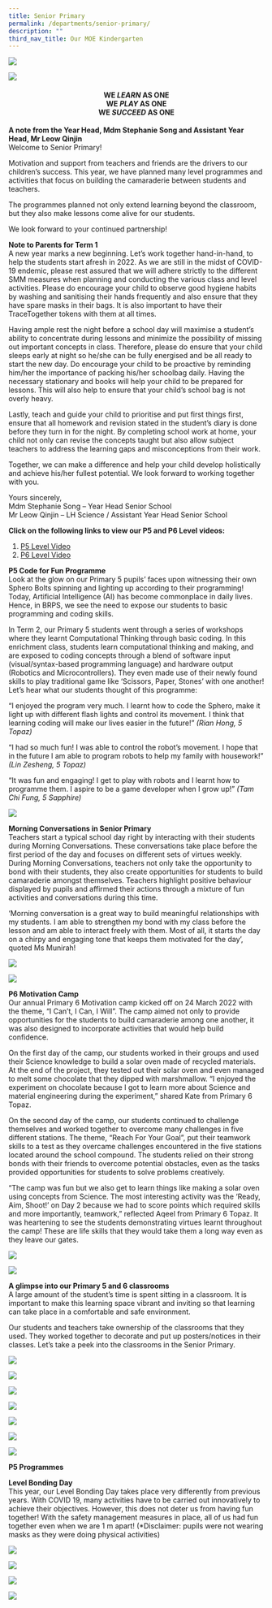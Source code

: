 ```yaml
---
title: Senior Primary
permalink: /departments/senior-primary/
description: ""
third_nav_title: Our MOE Kindergarten
---
```

![](/images/SP-Level-photo2020.jpg)

![](/images/Stephanie-Qinjin_5463-cropped-min.jpg)

<h4 style="text-align: center;"><strong>WE&nbsp;<em>LEARN</em>&nbsp;AS ONE<br /></strong><strong>WE&nbsp;<em>PLAY</em>&nbsp;AS ONE<br /></strong><strong>WE&nbsp;<em>SUCCEED</em>&nbsp;AS ONE</strong></h4>
<p><strong>A note from the Year Head, Mdm Stephanie Song and Assistant Year Head, Mr Leow Qinjin<br /></strong>Welcome to Senior Primary!</p>
<p>Motivation and support from teachers and friends are the drivers to our children&rsquo;s success. This year, we have planned many level programmes and activities that focus on building the camaraderie between students and teachers.</p>
<p>The programmes planned not only extend learning beyond the classroom, but they also make lessons come alive for our students.</p>
<p>We look forward to your continued partnership!</p>
<p><strong>Note to Parents for Term 1<br /></strong>A new year marks a new beginning. Let&rsquo;s work together hand-in-hand, to help the students start afresh in 2022. As we are still in the midst of COVID-19 endemic, please rest assured that we will adhere strictly to the different SMM measures when planning and conducting the various class and level activities. Please do encourage your child to observe good hygiene habits by washing and sanitising their hands frequently and also ensure that they have spare masks in their bags. It is also important to have their TraceTogether tokens with them at all times.</p>
<p>Having ample rest the night before a school day will maximise a student&rsquo;s ability to concentrate during lessons and minimize the possibility of missing out important concepts in class. Therefore, please do ensure that your child sleeps early at night so he/she can be fully energised and be all ready to start the new day. Do encourage your child to be proactive by reminding him/her the importance of packing his/her schoolbag daily. Having the necessary stationary and books will help your child to be prepared for lessons. This will also help to ensure that your child&rsquo;s school bag is not overly heavy.</p>
<p>Lastly, teach and guide your child to prioritise and put first things first, ensure that all homework and revision stated in the student&rsquo;s diary is done before they turn in for the night. By completing school work at home, your child not only can revise the concepts taught but also allow subject teachers to address the learning gaps and misconceptions from their work.</p>
<p>Together, we can make a difference and help your child develop holistically and achieve his/her fullest potential. We look forward to working together with you.</p>
<p>Yours sincerely,<br />Mdm Stephanie Song &ndash; Year Head Senior School<br />Mr Leow Qinjin &ndash; LH Science / Assistant Year Head Senior School</p>
<p><strong>Click on the following links to view our P5 and P6 Level videos:</strong></p>
<ol>
<li><a href="https://youtu.be/Um75OttiGpg">P5 Level Video</a></li>
<li><a href="https://youtu.be/Yj7nxoNji-U">P6 Level Video</a></li>
</ol>
<p><strong>P5 Code for Fun Programme<br /></strong>Look at the glow on our Primary 5 pupils&rsquo; faces upon witnessing their own Sphero Bolts spinning and lighting up according to their programming! Today, Artificial Intelligence (AI) has become commonplace in daily lives. Hence, in BRPS, we see the need to expose our students to basic programming and coding skills.</p>
<p>In Term 2, our Primary 5 students went through a series of workshops where they learnt Computational Thinking through basic coding. In this enrichment class, students learn computational thinking and making, and are exposed to coding concepts through a blend of software input (visual/syntax-based programming language) and hardware output (Robotics and Microcontrollers). They even made use of their newly found skills to play traditional game like &lsquo;Scissors, Paper, Stones&rsquo; with one another! Let&rsquo;s hear what our students thought of this programme:</p>
<p>&ldquo;I enjoyed the program very much. I learnt how to code the Sphero, make it light up with different flash lights and control its movement. I think that learning coding will make our lives easier in the future!&rdquo;&nbsp;<em>(Rian Hong, 5 Topaz)</em></p>
<p>&ldquo;I had so much fun! I was able to control the robot&rsquo;s movement. I hope that in the future I am able to program robots to help my family with housework!&rdquo; <em>(Lin Zesheng, 5 Topaz)</em></p>
<p>&ldquo;It was fun and engaging! I get to play with robots and I learnt how to programme them. I aspire to be a game developer when I grow up!&rdquo;&nbsp;<em>(Tam Chi Fung, 5 Sapphire)</em></p>

![](/images/senior1.png)

<p><strong>Morning Conversations in Senior Primary<br /></strong>Teachers start a typical school day right by interacting with their students during Morning Conversations. These conversations take place before the first period of the day and focuses on different sets of virtues weekly. During Morning Conversations, teachers not only take the opportunity to bond with their students, they also create opportunities for students to build camaraderie amongst themselves. Teachers highlight positive behaviour displayed by pupils and affirmed their actions through a mixture of fun activities and conversations during this time.</p>
<p>&lsquo;Morning conversation is a great way to build meaningful relationships with my students. I am able to strengthen my bond with my class before the lesson and am able to interact freely with them. Most of all, it starts the day on a chirpy and engaging tone that keeps them motivated for the day&rsquo;, quoted Ms Munirah!</p>

![](/images/senior2.png)

![](/images/Pic-5-2048x1536.jpg)

<p><strong>P6 Motivation Camp<br /></strong>Our annual Primary 6 Motivation camp kicked off on 24 March 2022 with the theme, &ldquo;I Can&rsquo;t, I Can, I Will&rdquo;. The camp aimed not only to provide opportunities for the students to build camaraderie among one another, it was also designed to incorporate activities that would help build confidence.</p>
<p>On the first day of the camp, our students worked in their groups and used their Science knowledge to build a solar oven made of recycled materials. At the end of the project, they tested out their solar oven and even managed to melt some chocolate that they dipped with marshmallow. &ldquo;I enjoyed the experiment on chocolate because I got to learn more about Science and material engineering during the experiment,&rdquo; shared Kate from Primary 6 Topaz.</p>
<p>On the second day of the camp, our students continued to challenge themselves and worked together to overcome many challenges in five different stations. The theme, &ldquo;Reach For Your Goal&rdquo;, put their teamwork skills to a test as they overcame challenges encountered in the five stations located around the school compound. The students relied on their strong bonds with their friends to overcome potential obstacles, even as the tasks provided opportunities for students to solve problems creatively.</p>
<p>&ldquo;The camp was fun but we also get to learn things like making a solar oven using concepts from Science. The most interesting activity was the &lsquo;Ready, Aim, Shoot!&rsquo; on Day 2 because we had to score points which required skills and more importantly, teamwork,&rdquo; reflected Aqeel from Primary 6 Topaz. It was heartening to see the students demonstrating virtues learnt throughout the camp! These are life skills that they would take them a long way even as they leave our gates.</p>

![](/images/senior3.png)

![](/images/senior4.png)

<p><strong>A glimpse into our Primary 5 and 6 classrooms<br /></strong>A large amount of the student&rsquo;s time is spent sitting in a classroom. It is important to make this learning space vibrant and inviting so that learning can take place in a comfortable and safe environment.</p>
<p>Our students and teachers take ownership of the classrooms that they used. They worked together to decorate and put up posters/notices in their classes. Let&rsquo;s take a peek into the classrooms in the Senior Primary.&nbsp;</p>

![](/images/20220131_090200-2048x1536.jpg)

![](/images/20220131_094926-1-2048x1536.jpg)

![](/images/20220131_095223-1937x2048.jpg)

![](/images/PXL_20220128_003441169MP_-scaled.jpg)

![](/images/PXL_20220128_003532615MP_-scaled.jpg)

![](/images/PXL_20220128_040453154MP_-scaled.jpg)

![](/images/PXL_20220128_040513008MP_-scaled.jpg)

<p><strong>P5 Programmes</strong></p>
<p><strong>Level Bonding Day<br /></strong>This year, our Level Bonding Day takes place very differently from previous years. With COVID 19, many activities have to be carried out innovatively to achieve their objectives. However, this does not deter us from having fun together! With the safety management measures in place, all of us had fun together even when we are 1 m apart! (*Disclaimer: pupils were not wearing masks as they were doing physical activities)</p>

![](/images/LBD-_-A.jpg)

![](/images/LBD-_-B.jpg)

![](/images/LBD-_-C.jpg)

![](/images/LBD-_-D-e1605618413726.jpg)